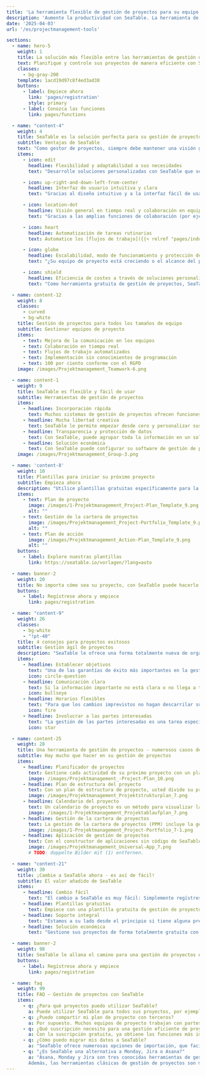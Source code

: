 ```yaml
---
title: 'La herramienta flexible de gestión de proyectos para su equipo'
description: 'Aumente la productividad con SeaTable. La herramienta de gestión de proyectos puede personalizarse según sus necesidades en sencillos pasos'
date: '2025-04-03'
url: '/es/projectmanagement-tools'

sections:
  - name: hero-5
    weight: 1
    title: La solución más flexible entre las herramientas de gestión de proyectos
    text: Planifique y controle sus proyectos de manera eficiente con SeaTable. Colabore con su equipo en tiempo real y **optimice y automatice sus procesos**. SeaTable le ofrece todas las ventajas de las herramientas modernas de gestión de proyectos que necesita para una organización de proyectos colaborativa.
    classes:
      - bg-gray-200
    template: 1acd19d97c8f4ed3ad38
    buttons:
      - label: Empiece ahora
        link: 'pages/registration'
        style: primary
      - label: Conozca las funciones
        link: pages/functions

  - name: "content-4"
    weight: 4
    title: SeaTable es la solución perfecta para su gestión de proyectos
    subtitle: Ventajas de SeaTable
    text: "Como gestor de proyectos, siempre debe mantener una visión general para dirigir proyectos complejos de forma eficaz. Sin embargo, el software convencional de gestión de proyectos a menudo llega a sus límites, especialmente cuando se trata de la gestión ágil de proyectos. SeaTable le ofrece una excelente experiencia que destaca por las siguientes ventajas:"
    items:
      - icon: edit
        headline: Flexibilidad y adaptabilidad a sus necesidades
        text: "Desarrolle soluciones personalizadas con SeaTable que se adapten con precisión a sus necesidades. Tanto si desea empezar con métodos ágiles de gestión de proyectos como si desea realizar un seguimiento con los diagramas de Gantt clásicos: SeaTable le ofrece la libertad de hacer realidad sus ideas individuales de gestión eficiente de proyectos."

      - icon: up-right-and-down-left-from-center
        headline: Interfaz de usuario intuitiva y clara
        text: "Gracias al diseño intuitivo y a la interfaz fácil de usar, puede representar su trabajo diario en el proyecto de forma rápida y eficiente. Todos los datos están estructurados de forma clara en tablas y se pueden visualizar de forma gráfica en calendarios, organigramas, estadísticas, así como en tableros Kanban y líneas de tiempo con sólo unos pocos clics."

      - icon: location-dot
        headline: Visión general en tiempo real y colaboración en equipo
        text: "Gracias a las amplias funciones de colaboración (por ejemplo, grupos, comentarios y comparticiones), sus procesos se entrelazan y todo el mundo sabe qué hacer. En SeaTable, se mantiene al día, ya sea asignando tareas, rastreando el progreso o trabajando en documentos conjuntamente."

      - icon: heart
        headline: Automatización de tareas rutinarias
        text: Automatice los [flujos de trabajo]({{< relref "pages/industry-solutions/individual" >}}) recurrentes en SeaTable. Esto reduce el esfuerzo manual y minimiza los errores humanos. También puede integrar todas sus herramientas favoritas con SeaTable a través de la API de SeaTable o plataformas de automatización como Zapier, Make y n8n.

      - icon: globe
        headline: Escalabilidad, modo de funcionamiento y protección de datos
        text: "¿Su equipo de proyecto está creciendo o el alcance del proyecto está cambiando? SeaTable crece con usted. No importa lo grande que sea su equipo o lo complejo que sea el proyecto: gracias a nuestros paquetes en la nube, puede escalar según sea necesario. Sus datos se alojan exclusivamente en servidores europeos y están protegidos de acuerdo con el RGPD."

      - icon: shield
        headline: Eficiencia de costes a través de soluciones personalizadas
        text: "Como herramienta gratuita de gestión de proyectos, SeaTable impresiona por su eficiencia de costes y flexibilidad: Elija entre diferentes modelos y adapte su software de gestión de proyectos a su proyecto. SeaTable Free es permanentemente gratuito: sólo escala cuando sea necesario."

  - name: content-12
    weight: 8
    classes:
      - curved
      - bg-white
    title: Gestión de proyectos para todos los tamaños de equipo
    subtitle: Gestionar equipos de proyecto
    items:
      - text: Mejora de la comunicación en los equipos
      - text: Colaboración en tiempo real
      - text: Flujos de trabajo automatizados
      - text: Implementación sin conocimientos de programación
      - text: 100 por ciento conforme con el RGPD
    image: /images/Projektmanagement_Teamwork-6.png

  - name: content-1
    weight: 9
    title: SeaTable es flexible y fácil de usar
    subtitle: Herramientas de gestión de proyectos
    items:
      - headline: Incorporación rápida
        text: Muchos sistemas de gestión de proyectos ofrecen funciones complicadas que confunden en lugar de ayudar. SeaTable ofrece una interfaz intuitiva, plantillas fáciles de usar y accesibilidad inmediata.
      - headline: Mucha libertad creativa
        text: SeaTable le permite empezar desde cero y personalizar sus procesos individualmente. Obtiene todas las herramientas necesarias para desarrollar su proyecto según sus ideas.
      - headline: Transparencia y protección de datos
        text: Con SeaTable, puede agrupar toda la información en un solo lugar, trabajar en proyectos conjuntamente y sincronizar los cambios en tiempo real. Esto crea transparencia para todos los participantes del proyecto.
      - headline: Solución económica
        text: Con SeaTable puede configurar su software de gestión de proyectos individualmente. Sólo paga por las funciones que realmente necesita, o puede utilizar la versión gratuita, que puede actualizar si es necesario, de forma transparente y justa.
    image: /images/Projektmanagement_Group-3.png

  - name: 'content-8'
    weight: 10
    title: Plantillas para iniciar su próximo proyecto
    subtitle: Empieza ahora
    description: "Utilice plantillas gratuitas específicamente para la gestión de proyectos para empezar. Un curso online gratuito le ayudará paso a paso a crear su primera base propia. ¡Experimente lo fácil que es llevar la gestión de sus proyectos al siguiente nivel con SeaTable!\n**Importe plantillas en su cuenta de SeaTable con un solo clic!**"
    items:
      - text: Plan de proyecto
        image: /images/1-Projektmanagement_Project-Plan_Template_9.png
        alt: ""
      - text: Gestión de la cartera de proyectos
        image: /images/Projektmanagement_Project-Portfolio_Template_9.png
        alt: ""
      - text: Plan de acción
        image: /images/Projektmanagement_Action-Plan_Template_9.png
        alt: ""
    buttons:
      - label: Explore nuestras plantillas
        link: https://seatable.io/vorlagen/?lang=auto

  - name: banner-2
    weight: 20
    title: No importa cómo sea su proyecto, con SeaTable puede hacerlo realidad
    buttons:
      - label: Regístrese ahora y empiece
        link: pages/registration

  - name: "content-9"
    weight: 26
    classes:
      - bg-white
      - "!pt-40"
    title: 4 consejos para proyectos exitosos
    subtitle: Gestión ágil de proyectos
    description: "SeaTable le ofrece una forma totalmente nueva de organizar la gestión de sus proyectos: Usted utiliza un conjunto de herramientas de software y elabora su plan de proyecto y sus procesos según sus propios deseos. Con estos 4 consejos, su próximo proyecto en SeaTable se desarrollará sin problemas y con éxito:"
    items:
      - headline: Establecer objetivos
        text: "Una de las garantías de éxito más importantes en la gestión de proyectos es que los objetivos del proyecto estén claramente definidos desde el principio. Por lo tanto, debe aclarar todos los objetivos del proyecto al principio y registrarlos visiblemente para todos con la ayuda de herramientas de gestión de proyectos como SeaTable. Un plan de estructura de proyecto, por ejemplo, es adecuado para una presentación clara."
        icon: circle-question
      - headline: Comunicación clara
        text: Si la información importante no está clara o no llega a tiempo a todos los participantes del proyecto, puede dar lugar a errores y retrasos. Por lo tanto, un software de gestión de proyectos como SeaTable permite a todas las partes interesadas tener una visión general transparente del estado actual del proyecto, el trabajo colaborativo y la comunicación directa.
        icon: bullseye
      - headline: Horarios flexibles
        text: "Para que los cambios imprevistos no hagan descarrilar sus proyectos, debe confiar en herramientas flexibles de gestión de proyectos en las que pueda cambiar su plan de proyecto de forma espontánea. Con SeaTable, puede adaptar de forma flexible el calendario en la gestión de proyectos, reaccionar a los cuellos de botella de recursos, redistribuir las tareas y, sin embargo, mantener el objetivo en mente."
        icon: fire
      - headline: Involucrar a las partes interesadas
        text: "La gestión de las partes interesadas es una tarea especialmente crítica. En una herramienta de gestión de proyectos como SeaTable, puede dar a las partes interesadas acceso limitado a los datos de su proyecto. Configure automatizaciones para informarles sobre los hitos importantes o enviar informes."
        icon: star

  - name: content-25
    weight: 28
    title: Una herramienta de gestión de proyectos - numerosos casos de uso
    subtitle: Hay mucho que hacer en su gestión de proyectos
    items:
      - headline: Planificador de proyectos
        text: Gestione cada actividad de su próximo proyecto con un planificador de proyectos claro. Con la plantilla de plan de proyecto de SeaTable, tiene la herramienta perfecta de planificación de proyectos para proyectos grandes y pequeños.
        image: /images/Projektmanagement_-Project-Plan_10.png
      - headline: Plan de estructura del proyecto
        text: Con un plan de estructura de proyecto, usted divide su proyecto en subtareas y paquetes de trabajo planificables. Gracias a la plantilla de planificación de la estructura del proyecto de SeaTable, esto es muy fácil.
        image: /images/Projektmanagement_Projektstrukturplan_7.png
      - headline: Calendario del proyecto
        text: Un calendario de proyecto es un método para visualizar la secuencia cronológica de las actividades en un proyecto. En SeaTable, puede utilizar el plugin de la línea de tiempo para esto.
        image: /images/1-Projektmanagement_Projektablaufplan_7.png
      - headline: Gestión de la cartera de proyectos
        text: La gestión de la cartera de proyectos (PPM) incluye la gestión de todos los proyectos de una organización. La gestión de la cartera de proyectos requiere muchos datos y requiere la evaluación de muchos proyectos.
        image: /images/1-Projektmanagement_Project-Portfolio_7-1.png
      - headline: Aplicación de gestión de proyectos
        text: Con el constructor de aplicaciones sin código de SeaTable, puede crear aplicaciones basadas en la web, sin necesidad de conocimientos de programación. En una aplicación de gestión de proyectos o aplicación de planificación de proyectos, puede controlar con precisión quién puede ver qué datos y cómo se visualizan.
        image: /images/Projektmanagement_Universal-App_7.png
        # TODO: doppelte Bilder mit (1) entfernen.

  - name: "content-21"
    weight: 30
    title: ¡Cambie a SeaTable ahora - es así de fácil!
    subtitle: El valor añadido de SeaTable
    items:
      - headline: Cambio fácil
        text: "El cambio a SeaTable es muy fácil: Simplemente regístrese con su dirección de correo electrónico y empiece directamente - ¡sin tarjeta de crédito, sin costes ocultos!<br><br>SeaTable ofrece numerosas opciones de importación, que facilitan la migración de sus datos y el cambio de sus anteriores herramientas de gestión de proyectos."
      - headline: Plantillas gratuitas
        text: Empiece con una plantilla gratuita de gestión de proyectos y compruebe usted mismo el rendimiento y la flexibilidad de SeaTable. Rápidamente notará cómo SeaTable puede llevar su gestión de proyectos a un nuevo nivel. Suba sus propios datos y su nuevo sistema de gestión de proyectos estará listo para su uso en poco tiempo.
      - headline: Soporte integral
        text: "Estamos a su lado desde el principio si tiene alguna pregunta sobre nuestra herramienta gratuita de gestión de proyectos: Utilice más de 350 artículos de ayuda, el curso online para principiantes, los tutoriales de YouTube o nuestro foro de la comunidad.\nAdemás, estaremos encantados de crearle una oferta de soporte individual para que pueda explotar todo el potencial de SeaTable en sus proyectos."
      - headline: Solución económica
        text: "Gestione sus proyectos de forma totalmente gratuita con la versión gratuita de SeaTable - o escale SeaTable según sus necesidades: Si necesita funciones avanzadas o más capacidades de almacenamiento para sus proyectos, puede simplemente actualizar a una versión premium rentable."

  - name: banner-2
    weight: 98
    title: SeaTable le allana el camino para una gestión de proyectos exitosa
    buttons:
      - label: Regístrese ahora y empiece
        link: pages/registration

  - name: faq
    weight: 99
    title: FAQ – Gestión de proyectos con SeaTable
    items:
      - q: ¿Para qué proyectos puedo utilizar SeaTable?
        a: Puede utilizar SeaTable para todos sus proyectos, por ejemplo, proyectos de software, proyectos de construcción o desarrollos de productos. Gracias a los flexibles tipos de columnas y a las diversas opciones de visualización, SeaTable es la solución perfecta para cualquier reto al que tenga que enfrentarse un gestor de proyectos.
      - q: ¿Puedo compartir mi plan de proyecto con terceros?
        a: Por supuesto. Muchos equipos de proyecto trabajan con partes interesadas externas, ya sea a través de una aplicación de gestión de proyectos o directamente en SeaTable. En ambos casos, usted utiliza las comparticiones y los permisos para determinar quién puede acceder a qué contenido.
      - q: ¿Qué suscripción necesito para una gestión eficiente de proyectos?
        a: Con la suscripción gratuita, ya obtiene las funciones más importantes para proyectos y equipos más pequeños. Con la suscripción Plus, la colaboración con las partes interesadas externas se hace mucho más fácil gracias a las opciones ampliadas de compartición, y los límites de almacenamiento más elevados le permiten gestionar proyectos más grandes. La suscripción Enterprise añade finalmente automatizaciones, una personalización ampliada y el almacenamiento de big data para proyectos con gran cantidad de datos.
      - q: ¿Cómo puedo migrar mis datos a SeaTable?
        a: "SeaTable ofrece numerosas opciones de importación, que facilitan la migración de sus datos y el cambio de sus anteriores herramientas de gestión de proyectos. Suba sus datos existentes y en poco tiempo su nuevo sistema de gestión de proyectos estará listo para su uso. Gracias a la intuitiva interfaz gráfica de usuario, se orientará rápidamente."
      - q: "¿Es SeaTable una alternativa a Monday, Jira o Asana?"
        a: "Asana, Monday y Jira son tres conocidas herramientas de gestión de proyectos que utilizan muchos equipos de todo el mundo. Si te preguntas si estas herramientas de gestión de proyectos son gratuitas, la respuesta es no - aparte de versiones muy limitadas. A diferencia de SeaTable, hay que aceptar costes elevados, especialmente para equipos grandes, ya que se incurre en cantidades de dos dígitos por usuario y mes. Si quieres gestionar proyectos con Monday, Jira o Asana, puede salirte realmente caro. SeaTable, en cambio, es una herramienta de gestión de proyectos gratuita convincente para equipos de cualquier tamaño gracias a su amplia suscripción gratuita.
        Además, las herramientas clásicas de gestión de proyectos son menos intuitivas que SeaTable. Esto es especialmente cierto en el caso de las herramientas gratuitas de gestión de proyectos. La gran cantidad de funciones puede resultar abrumadora para los principiantes, sobre todo si se quiere trazar la gestión de proyectos en lunes. Jira está especialmente especializado en proyectos de software y gestión ágil de proyectos según Scrum, lo que ya requiere muchos conocimientos. El hecho de que la mayoría de los participantes en un proyecto tengan que adquirir primero estos conocimientos hace que la familiarización lleve un tiempo relativamente largo, mientras que con SeaTable se puede empezar directamente. Asana y Jira también son menos flexibles que SeaTable y no se recomiendan para proyectos con muchos datos. Más información en nuestro [blog]({{< relref \"posts\" >}})."
---
```

